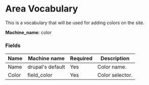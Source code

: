 # Area Vocabulary
This is a vocabulary that will be used for adding colors on the site.

**Machine_name**: color

### Fields
| Name  | Machine name | Required | Description |
| ------------- | ------------- | ------------- | ------------- |
| Name  | drupal's default  | Yes | Color name. |
| Color  | field_color  | Yes | Color selector. |
